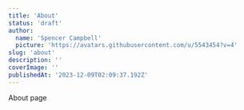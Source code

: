 ```yaml
---
title: 'About'
status: 'draft'
author:
  name: 'Spencer Campbell'
  picture: 'https://avatars.githubusercontent.com/u/5543454?v=4'
slug: 'about'
description: ''
coverImage: ''
publishedAt: '2023-12-09T02:09:37.192Z'
---
```


About page